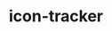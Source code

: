 ---
title: icon-tracker
description: This repo contains the backend code for tracker.icon.community.
---